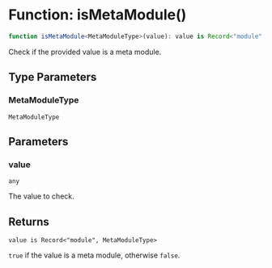 # Function: isMetaModule()

```ts
function isMetaModule<MetaModuleType>(value): value is Record<"module", MetaModuleType>;
```

Check if the provided value is a meta module.

## Type Parameters

### MetaModuleType

`MetaModuleType`

## Parameters

### value

`any`

The value to check.

## Returns

`value is Record<"module", MetaModuleType>`

`true` if the value is a meta module, otherwise `false`.
